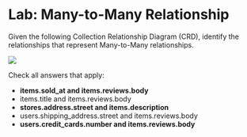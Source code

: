 # Lab: Many-to-Many Relationship

Given the following Collection Relationship Diagram (CRD), identify the relationships that represent Many-to-Many relationships.

![](https://university-courses.s3.amazonaws.com/M320/lab_relationship_many-to-many-problem.png)

Check all answers that apply:

- **items.sold_at and items.reviews.body**
- items.title and items.reviews.body
- **stores.address.street and items.description**
- users.shipping_address.street and items.reviews.body
- **users.credit_cards.number and items.reviews.body**